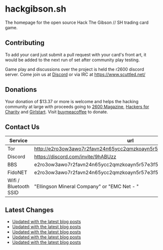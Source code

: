 # hackgibson.sh
The homepage for the open source Hack The Gibson // SH trading card game.


## Contributing

To add your card just submit a pull request with your card's front art, it would be added to the next run of set after community play testing.

Game play and discussions over the project is held the r2600 discord server. Come join us at [Discord](https://discord.com/invite/9hABUzz) or via IRC at https://www.scuttled.net/


## Donations

Your donation of $13.37 or more is welcome and helps the hacking community at large with proceeds going to [2600 Magazine](https://2600.com/), [Hackers for Charity](https://hackersforcharity.org) and [Girlstart](https://girlstart.org).  Visit [buymeacoffee](https://www.buymeacoffee.com/hackgibson.sh) to donate.


## Contact Us

Service | url
-|-
Tor | http://e2ro3ow3awo7r2favn24n65ycc2qmzkoayn5r57e3f56nvjwdcgg32ad.onion
Discord | https://discord.com/invite/9hABUzz
BBS | e2ro3ow3awo7r2favn24n65ycc2qmzkoayn5r57e3f56nvjwdcgg32ad.onion:23
FidoNET | e2ro3ow3awo7r2favn24n65ycc2qmzkoayn5r57e3f56nvjwdcgg32ad.onion:24554
Wifi / Bluetooth SSID | "Ellingson Mineral Company" or "EMC Net - <fidonet address>"

## Latest Changes
<!-- BLOG-POST-LIST:START -->
- [Updated with the latest blog posts](https://github.com/DFW2600/hackgibson.sh/commit/51914cdfc4de77c096ca6965ad3031462dcfc4b5)
- [Updated with the latest blog posts](https://github.com/DFW2600/hackgibson.sh/commit/173dea787c6e905ca084fc66baeae1c27cb68b4f)
- [Updated with the latest blog posts](https://github.com/DFW2600/hackgibson.sh/commit/0b24cd7aae9d305f9cfd930a968c5e6a55ac7701)
- [Updated with the latest blog posts](https://github.com/DFW2600/hackgibson.sh/commit/c5f48b1973dbf7575385c003783164bd3a825108)
- [Updated with the latest blog posts](https://github.com/DFW2600/hackgibson.sh/commit/137533ad3cce1e49a6ffd9e750330670b78a3069)
<!-- BLOG-POST-LIST:END -->
